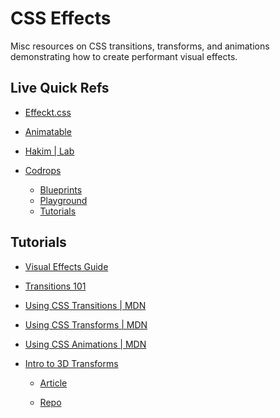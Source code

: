# CSS Effects

Misc resources on CSS transitions, transforms, and animations demonstrating
how to create performant visual effects.


## Live Quick Refs

* [Effeckt.css](http://h5bp.github.io/Effeckt.css/dist/)

* [Animatable](http://leaverou.github.io/animatable/)

* [Hakim | Lab](http://lab.hakim.se/)

* [Codrops](http://tympanus.net/codrops/)

  * [Blueprints](http://tympanus.net/codrops/category/blueprints/)
  * [Playground](http://tympanus.net/codrops/category/playground/)
  * [Tutorials](http://tympanus.net/codrops/category/tutorials/)


## Tutorials

* [Visual Effects Guide](http://developer.apple.com/library/safari/#documentation/InternetWeb/Conceptual/SafariVisualEffectsProgGuide/Introduction.html)

* [Transitions 101](http://alistapart.com/article/understanding-css3-transitions)

* [Using CSS Transitions | MDN](https://developer.mozilla.org/en-US/docs/Web/Guide/CSS/Using_CSS_transitions)

* [Using CSS Transforms | MDN](https://developer.mozilla.org/en-US/docs/Web/Guide/CSS/Using_CSS_transforms)

* [Using CSS Animations | MDN](https://developer.mozilla.org/en-US/docs/Web/Guide/CSS/Using_CSS_animations)

* [Intro to 3D Transforms](http://desandro.github.io/3dtransforms/)

  * [Article](http://24ways.org/2010/intro-to-css-3d-transforms/)

  * [Repo](https://github.com/desandro/3dtransforms)

